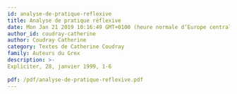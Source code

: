 ```yaml
---
id: analyse-de-pratique-reflexive
title: Analyse de pratique réflexive 
date: Mon Jan 21 2019 10:16:49 GMT+0100 (heure normale d’Europe centrale)
author_id: coudray-catherine
author: Coudray Catherine 
category: Textes de Catherine Coudray
family: Auteurs du Grex
description: >-
Expliciter, 28, janvier 1999, 1-6
 
pdf: /pdf/analyse-de-pratique-reflexive.pdf
---
```

